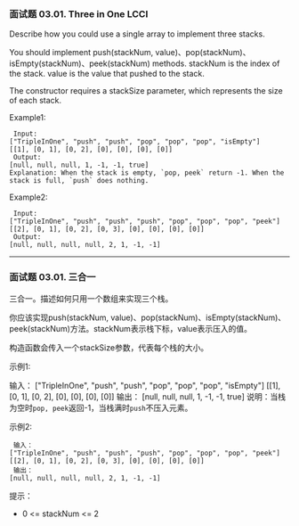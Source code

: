 ### 面试题 03.01. Three in One LCCI
Describe how you could use a single array to implement three stacks.

You should implement push(stackNum, value)、pop(stackNum)、isEmpty(stackNum)、peek(stackNum) methods. stackNum is the index of the stack. value is the value that pushed to the stack.

The constructor requires a stackSize parameter, which represents the size of each stack.

Example1:

	 Input:
	["TripleInOne", "push", "push", "pop", "pop", "pop", "isEmpty"]
	[[1], [0, 1], [0, 2], [0], [0], [0], [0]]
	 Output:
	[null, null, null, 1, -1, -1, true]
	Explanation: When the stack is empty, `pop, peek` return -1. When the stack is full, `push` does nothing.

Example2:

	 Input:
	["TripleInOne", "push", "push", "push", "pop", "pop", "pop", "peek"]
	[[2], [0, 1], [0, 2], [0, 3], [0], [0], [0], [0]]
	 Output:
	[null, null, null, null, 2, 1, -1, -1]


----

### 面试题 03.01. 三合一
三合一。描述如何只用一个数组来实现三个栈。

你应该实现push(stackNum, value)、pop(stackNum)、isEmpty(stackNum)、peek(stackNum)方法。stackNum表示栈下标，value表示压入的值。

构造函数会传入一个stackSize参数，代表每个栈的大小。

示例1:

 输入：
	["TripleInOne", "push", "push", "pop", "pop", "pop", "isEmpty"]
	[[1], [0, 1], [0, 2], [0], [0], [0], [0]]
	 输出：
	[null, null, null, 1, -1, -1, true]
	说明：当栈为空时`pop, peek`返回-1，当栈满时`push`不压入元素。

示例2:

	 输入：
	["TripleInOne", "push", "push", "push", "pop", "pop", "pop", "peek"]
	[[2], [0, 1], [0, 2], [0, 3], [0], [0], [0], [0]]
	 输出：
	[null, null, null, null, 2, 1, -1, -1]

提示：

* 0 <= stackNum <= 2



